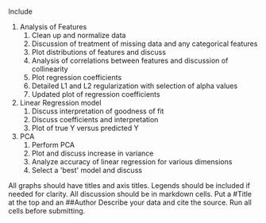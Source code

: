 Include

1. Analysis of Features
    1. Clean up and normalize data
    1. Discussion of treatment of missing data and any categorical features
    1. Plot distributions of features and discuss
    5. Analysis of correlations between features and discussion of collinearity
    2. Plot regression coefficients
    3. Detailed L1 and L2 regularization with selection of alpha values
    4. Updated plot of regression coefficients
2. Linear Regression model
    1. Discuss interpretation of goodness of fit
    2. Discuss coefficients and interpretation
    3. Plot of true Y versus predicted Y
3. PCA
    1. Perform PCA
    2. Plot and discuss increase in variance
    3. Analyze accuracy of linear regression for various dimensions
    4. Select a 'best' model and discuss

All graphs should have titles and axis titles. Legends should be included if needed for clarity.
All discussion should be in markdown cells.
Put a #Title at the top and an ##Author
Describe your data and cite the source.
Run all cells before submitting.
